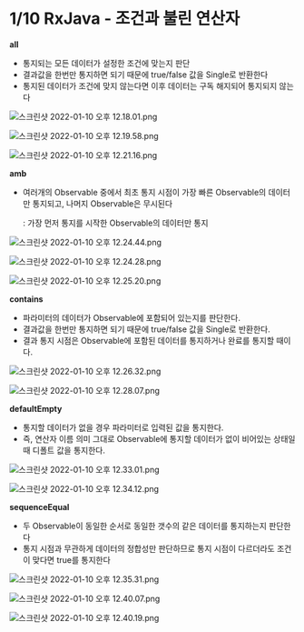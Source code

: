 # 1/10 RxJava - 조건과 불린 연산자

**all**

- 통지되는 모든 데이터가 설정한 조건에 맞는지 판단
- 결과값을 한번만 통지하면 되기 때문에 true/false 값을 Single로 반환한다
- 통지된 데이터가 조건에 맞지 않는다면 이후 데이터는 구독 해지되어 통지되지 않는다

![스크린샷 2022-01-10 오후 12.18.01.png](1%2010%20RxJava%20-%20%E1%84%8C%E1%85%A9%E1%84%80%E1%85%A5%E1%86%AB%E1%84%80%E1%85%AA%20%E1%84%87%E1%85%AE%E1%86%AF%E1%84%85%E1%85%B5%E1%86%AB%20%E1%84%8B%E1%85%A7%E1%86%AB%E1%84%89%E1%85%A1%E1%86%AB%E1%84%8C%E1%85%A1%20f53b1c3d48ce4591970b2af06ac8a6cc/%E1%84%89%E1%85%B3%E1%84%8F%E1%85%B3%E1%84%85%E1%85%B5%E1%86%AB%E1%84%89%E1%85%A3%E1%86%BA_2022-01-10_%E1%84%8B%E1%85%A9%E1%84%92%E1%85%AE_12.18.01.png)

![스크린샷 2022-01-10 오후 12.19.58.png](1%2010%20RxJava%20-%20%E1%84%8C%E1%85%A9%E1%84%80%E1%85%A5%E1%86%AB%E1%84%80%E1%85%AA%20%E1%84%87%E1%85%AE%E1%86%AF%E1%84%85%E1%85%B5%E1%86%AB%20%E1%84%8B%E1%85%A7%E1%86%AB%E1%84%89%E1%85%A1%E1%86%AB%E1%84%8C%E1%85%A1%20f53b1c3d48ce4591970b2af06ac8a6cc/%E1%84%89%E1%85%B3%E1%84%8F%E1%85%B3%E1%84%85%E1%85%B5%E1%86%AB%E1%84%89%E1%85%A3%E1%86%BA_2022-01-10_%E1%84%8B%E1%85%A9%E1%84%92%E1%85%AE_12.19.58.png)

![스크린샷 2022-01-10 오후 12.21.16.png](1%2010%20RxJava%20-%20%E1%84%8C%E1%85%A9%E1%84%80%E1%85%A5%E1%86%AB%E1%84%80%E1%85%AA%20%E1%84%87%E1%85%AE%E1%86%AF%E1%84%85%E1%85%B5%E1%86%AB%20%E1%84%8B%E1%85%A7%E1%86%AB%E1%84%89%E1%85%A1%E1%86%AB%E1%84%8C%E1%85%A1%20f53b1c3d48ce4591970b2af06ac8a6cc/%E1%84%89%E1%85%B3%E1%84%8F%E1%85%B3%E1%84%85%E1%85%B5%E1%86%AB%E1%84%89%E1%85%A3%E1%86%BA_2022-01-10_%E1%84%8B%E1%85%A9%E1%84%92%E1%85%AE_12.21.16.png)

**amb**

- 여러개의 Observable 중에서 최초 통지 시점이 가장 빠른 Observable의 데이터만 통지되고, 나머지 Observable은 무시된다
    
    : 가장 먼저 통지를 시작한 Observable의 데이터만 통지
    

![스크린샷 2022-01-10 오후 12.24.44.png](1%2010%20RxJava%20-%20%E1%84%8C%E1%85%A9%E1%84%80%E1%85%A5%E1%86%AB%E1%84%80%E1%85%AA%20%E1%84%87%E1%85%AE%E1%86%AF%E1%84%85%E1%85%B5%E1%86%AB%20%E1%84%8B%E1%85%A7%E1%86%AB%E1%84%89%E1%85%A1%E1%86%AB%E1%84%8C%E1%85%A1%20f53b1c3d48ce4591970b2af06ac8a6cc/%E1%84%89%E1%85%B3%E1%84%8F%E1%85%B3%E1%84%85%E1%85%B5%E1%86%AB%E1%84%89%E1%85%A3%E1%86%BA_2022-01-10_%E1%84%8B%E1%85%A9%E1%84%92%E1%85%AE_12.24.44.png)

![스크린샷 2022-01-10 오후 12.24.28.png](1%2010%20RxJava%20-%20%E1%84%8C%E1%85%A9%E1%84%80%E1%85%A5%E1%86%AB%E1%84%80%E1%85%AA%20%E1%84%87%E1%85%AE%E1%86%AF%E1%84%85%E1%85%B5%E1%86%AB%20%E1%84%8B%E1%85%A7%E1%86%AB%E1%84%89%E1%85%A1%E1%86%AB%E1%84%8C%E1%85%A1%20f53b1c3d48ce4591970b2af06ac8a6cc/%E1%84%89%E1%85%B3%E1%84%8F%E1%85%B3%E1%84%85%E1%85%B5%E1%86%AB%E1%84%89%E1%85%A3%E1%86%BA_2022-01-10_%E1%84%8B%E1%85%A9%E1%84%92%E1%85%AE_12.24.28.png)

![스크린샷 2022-01-10 오후 12.25.20.png](1%2010%20RxJava%20-%20%E1%84%8C%E1%85%A9%E1%84%80%E1%85%A5%E1%86%AB%E1%84%80%E1%85%AA%20%E1%84%87%E1%85%AE%E1%86%AF%E1%84%85%E1%85%B5%E1%86%AB%20%E1%84%8B%E1%85%A7%E1%86%AB%E1%84%89%E1%85%A1%E1%86%AB%E1%84%8C%E1%85%A1%20f53b1c3d48ce4591970b2af06ac8a6cc/%E1%84%89%E1%85%B3%E1%84%8F%E1%85%B3%E1%84%85%E1%85%B5%E1%86%AB%E1%84%89%E1%85%A3%E1%86%BA_2022-01-10_%E1%84%8B%E1%85%A9%E1%84%92%E1%85%AE_12.25.20.png)

**contains**

- 파라미터의 데이터가 Observable에 포함되어 있는지를 판단한다.
- 결과값을 한번만 통지하면 되기 때문에 true/false 값을 Single로 반환한다.
- 결과 통지 시점은 Observable에 포함된 데이터를 통지하거나 완료를 통지할 때이다.

![스크린샷 2022-01-10 오후 12.26.32.png](1%2010%20RxJava%20-%20%E1%84%8C%E1%85%A9%E1%84%80%E1%85%A5%E1%86%AB%E1%84%80%E1%85%AA%20%E1%84%87%E1%85%AE%E1%86%AF%E1%84%85%E1%85%B5%E1%86%AB%20%E1%84%8B%E1%85%A7%E1%86%AB%E1%84%89%E1%85%A1%E1%86%AB%E1%84%8C%E1%85%A1%20f53b1c3d48ce4591970b2af06ac8a6cc/%E1%84%89%E1%85%B3%E1%84%8F%E1%85%B3%E1%84%85%E1%85%B5%E1%86%AB%E1%84%89%E1%85%A3%E1%86%BA_2022-01-10_%E1%84%8B%E1%85%A9%E1%84%92%E1%85%AE_12.26.32.png)

![스크린샷 2022-01-10 오후 12.28.07.png](1%2010%20RxJava%20-%20%E1%84%8C%E1%85%A9%E1%84%80%E1%85%A5%E1%86%AB%E1%84%80%E1%85%AA%20%E1%84%87%E1%85%AE%E1%86%AF%E1%84%85%E1%85%B5%E1%86%AB%20%E1%84%8B%E1%85%A7%E1%86%AB%E1%84%89%E1%85%A1%E1%86%AB%E1%84%8C%E1%85%A1%20f53b1c3d48ce4591970b2af06ac8a6cc/%E1%84%89%E1%85%B3%E1%84%8F%E1%85%B3%E1%84%85%E1%85%B5%E1%86%AB%E1%84%89%E1%85%A3%E1%86%BA_2022-01-10_%E1%84%8B%E1%85%A9%E1%84%92%E1%85%AE_12.28.07.png)

**defaultEmpty**

- 통지할 데이터가 없을 경우 파라미터로 입력된 값을 통지한다.
- 즉, 연산자 이름 의미 그대로 Observable에 통지할 데이터가 없이 비어있는 상태일 때 디폴트 값을 통지한다.

![스크린샷 2022-01-10 오후 12.33.01.png](1%2010%20RxJava%20-%20%E1%84%8C%E1%85%A9%E1%84%80%E1%85%A5%E1%86%AB%E1%84%80%E1%85%AA%20%E1%84%87%E1%85%AE%E1%86%AF%E1%84%85%E1%85%B5%E1%86%AB%20%E1%84%8B%E1%85%A7%E1%86%AB%E1%84%89%E1%85%A1%E1%86%AB%E1%84%8C%E1%85%A1%20f53b1c3d48ce4591970b2af06ac8a6cc/%E1%84%89%E1%85%B3%E1%84%8F%E1%85%B3%E1%84%85%E1%85%B5%E1%86%AB%E1%84%89%E1%85%A3%E1%86%BA_2022-01-10_%E1%84%8B%E1%85%A9%E1%84%92%E1%85%AE_12.33.01.png)

![스크린샷 2022-01-10 오후 12.34.12.png](1%2010%20RxJava%20-%20%E1%84%8C%E1%85%A9%E1%84%80%E1%85%A5%E1%86%AB%E1%84%80%E1%85%AA%20%E1%84%87%E1%85%AE%E1%86%AF%E1%84%85%E1%85%B5%E1%86%AB%20%E1%84%8B%E1%85%A7%E1%86%AB%E1%84%89%E1%85%A1%E1%86%AB%E1%84%8C%E1%85%A1%20f53b1c3d48ce4591970b2af06ac8a6cc/%E1%84%89%E1%85%B3%E1%84%8F%E1%85%B3%E1%84%85%E1%85%B5%E1%86%AB%E1%84%89%E1%85%A3%E1%86%BA_2022-01-10_%E1%84%8B%E1%85%A9%E1%84%92%E1%85%AE_12.34.12.png)

**sequenceEqual**

- 두 Observable이 동일한 순서로 동일한 갯수의 같은 데이터를 통지하는지 판단한다
- 통지 시점과 무관하게 데이터의 정합성만 판단하므로 통지 시점이 다르더라도 조건이 맞다면 true를 통지한다

![스크린샷 2022-01-10 오후 12.35.31.png](1%2010%20RxJava%20-%20%E1%84%8C%E1%85%A9%E1%84%80%E1%85%A5%E1%86%AB%E1%84%80%E1%85%AA%20%E1%84%87%E1%85%AE%E1%86%AF%E1%84%85%E1%85%B5%E1%86%AB%20%E1%84%8B%E1%85%A7%E1%86%AB%E1%84%89%E1%85%A1%E1%86%AB%E1%84%8C%E1%85%A1%20f53b1c3d48ce4591970b2af06ac8a6cc/%E1%84%89%E1%85%B3%E1%84%8F%E1%85%B3%E1%84%85%E1%85%B5%E1%86%AB%E1%84%89%E1%85%A3%E1%86%BA_2022-01-10_%E1%84%8B%E1%85%A9%E1%84%92%E1%85%AE_12.35.31.png)

![스크린샷 2022-01-10 오후 12.40.07.png](1%2010%20RxJava%20-%20%E1%84%8C%E1%85%A9%E1%84%80%E1%85%A5%E1%86%AB%E1%84%80%E1%85%AA%20%E1%84%87%E1%85%AE%E1%86%AF%E1%84%85%E1%85%B5%E1%86%AB%20%E1%84%8B%E1%85%A7%E1%86%AB%E1%84%89%E1%85%A1%E1%86%AB%E1%84%8C%E1%85%A1%20f53b1c3d48ce4591970b2af06ac8a6cc/%E1%84%89%E1%85%B3%E1%84%8F%E1%85%B3%E1%84%85%E1%85%B5%E1%86%AB%E1%84%89%E1%85%A3%E1%86%BA_2022-01-10_%E1%84%8B%E1%85%A9%E1%84%92%E1%85%AE_12.40.07.png)

![스크린샷 2022-01-10 오후 12.40.19.png](1%2010%20RxJava%20-%20%E1%84%8C%E1%85%A9%E1%84%80%E1%85%A5%E1%86%AB%E1%84%80%E1%85%AA%20%E1%84%87%E1%85%AE%E1%86%AF%E1%84%85%E1%85%B5%E1%86%AB%20%E1%84%8B%E1%85%A7%E1%86%AB%E1%84%89%E1%85%A1%E1%86%AB%E1%84%8C%E1%85%A1%20f53b1c3d48ce4591970b2af06ac8a6cc/%E1%84%89%E1%85%B3%E1%84%8F%E1%85%B3%E1%84%85%E1%85%B5%E1%86%AB%E1%84%89%E1%85%A3%E1%86%BA_2022-01-10_%E1%84%8B%E1%85%A9%E1%84%92%E1%85%AE_12.40.19.png)